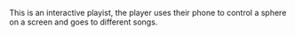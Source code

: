 This is an interactive playist, the player uses their phone to control a sphere on a screen and goes to different songs.
